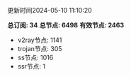 更新时间2024-05-10 11:10:20

**总订阅: 34**
**总节点: 6498**
**有效节点: 2463**
- v2ray节点: 1141
- trojan节点: 305
- ss节点: 1016
- ssr节点: 1
